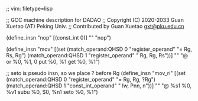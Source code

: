 ;; vim: filetype=lisp

;; GCC machine description for DADAO
;; Copyright (C) 2020-2033 Guan Xuetao (AT) Peking Univ.
;; Contributed by Guan Xuetao <gxt@pku.edu.cn>

(define_insn "nop"
  [(const_int 0)]
	""
	"nop")

(define_insn "mov<mode>"
  [(set (match_operand:QHSD 0 "register_operand" "= Rg, Rs, Rg")
        (match_operand:QHSD 1 "register_operand" "  Rg, Rg, Rs"))]
	""
	"@
	or	%0, %1, 0
	put	%0, %1
	get	%0, %1")

;; seto is pseudo insn, so we place ? before Rg
(define_insn "mov_ri<mode>"
  [(set (match_operand:QHSD 0 "register_operand"  "= Rg,  Rg, ?Rg")
        (match_operand:QHSD 1 "const_int_operand" "  Iw, Pnn,  n"))]
	""
	"@
	%s1	%0, %v1
	subu	%0, $0, %n1
	seto	%0, %1")
